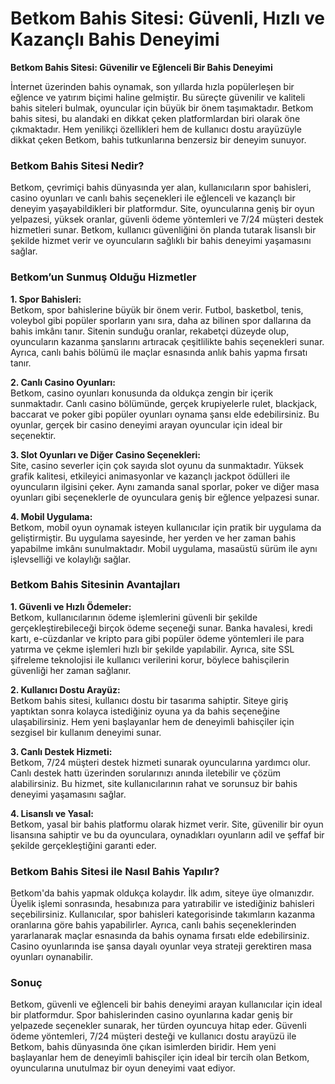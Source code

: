 # Betkom Bahis Sitesi: Güvenli, Hızlı ve Kazançlı Bahis Deneyimi
**Betkom Bahis Sitesi: Güvenilir ve Eğlenceli Bir Bahis Deneyimi**

İnternet üzerinden bahis oynamak, son yıllarda hızla popülerleşen bir eğlence ve yatırım biçimi haline gelmiştir. Bu süreçte güvenilir ve kaliteli bahis siteleri bulmak, oyuncular için büyük bir önem taşımaktadır. Betkom bahis sitesi, bu alandaki en dikkat çeken platformlardan biri olarak öne çıkmaktadır. Hem yenilikçi özellikleri hem de kullanıcı dostu arayüzüyle dikkat çeken Betkom, bahis tutkunlarına benzersiz bir deneyim sunuyor.

### Betkom Bahis Sitesi Nedir?

Betkom, çevrimiçi bahis dünyasında yer alan, kullanıcıların spor bahisleri, casino oyunları ve canlı bahis seçenekleri ile eğlenceli ve kazançlı bir deneyim yaşayabildikleri bir platformdur. Site, oyuncularına geniş bir oyun yelpazesi, yüksek oranlar, güvenli ödeme yöntemleri ve 7/24 müşteri destek hizmetleri sunar. Betkom, kullanıcı güvenliğini ön planda tutarak lisanslı bir şekilde hizmet verir ve oyuncuların sağlıklı bir bahis deneyimi yaşamasını sağlar.

### Betkom’un Sunmuş Olduğu Hizmetler

**1. Spor Bahisleri:**  
Betkom, spor bahislerine büyük bir önem verir. Futbol, basketbol, tenis, voleybol gibi popüler sporların yanı sıra, daha az bilinen spor dallarına da bahis imkânı tanır. Sitenin sunduğu oranlar, rekabetçi düzeyde olup, oyuncuların kazanma şanslarını artıracak çeşitlilikte bahis seçenekleri sunar. Ayrıca, canlı bahis bölümü ile maçlar esnasında anlık bahis yapma fırsatı tanır.

**2. Canlı Casino Oyunları:**  
Betkom, casino oyunları konusunda da oldukça zengin bir içerik sunmaktadır. Canlı casino bölümünde, gerçek krupiyelerle rulet, blackjack, baccarat ve poker gibi popüler oyunları oynama şansı elde edebilirsiniz. Bu oyunlar, gerçek bir casino deneyimi arayan oyuncular için ideal bir seçenektir. 

**3. Slot Oyunları ve Diğer Casino Seçenekleri:**  
Site, casino severler için çok sayıda slot oyunu da sunmaktadır. Yüksek grafik kalitesi, etkileyici animasyonlar ve kazançlı jackpot ödülleri ile oyuncuların ilgisini çeker. Aynı zamanda sanal sporlar, poker ve diğer masa oyunları gibi seçeneklerle de oyunculara geniş bir eğlence yelpazesi sunar.

**4. Mobil Uygulama:**  
Betkom, mobil oyun oynamak isteyen kullanıcılar için pratik bir uygulama da geliştirmiştir. Bu uygulama sayesinde, her yerden ve her zaman bahis yapabilme imkânı sunulmaktadır. Mobil uygulama, masaüstü sürüm ile aynı işlevselliği ve kolaylığı sağlar.

### Betkom Bahis Sitesinin Avantajları

**1. Güvenli ve Hızlı Ödemeler:**  
Betkom, kullanıcılarının ödeme işlemlerini güvenli bir şekilde gerçekleştirebileceği birçok ödeme seçeneği sunar. Banka havalesi, kredi kartı, e-cüzdanlar ve kripto para gibi popüler ödeme yöntemleri ile para yatırma ve çekme işlemleri hızlı bir şekilde yapılabilir. Ayrıca, site SSL şifreleme teknolojisi ile kullanıcı verilerini korur, böylece bahisçilerin güvenliği her zaman sağlanır.

**2. Kullanıcı Dostu Arayüz:**  
Betkom bahis sitesi, kullanıcı dostu bir tasarıma sahiptir. Siteye giriş yaptıktan sonra kolayca istediğiniz oyuna ya da bahis seçeneğine ulaşabilirsiniz. Hem yeni başlayanlar hem de deneyimli bahisçiler için sezgisel bir kullanım deneyimi sunar.

**3. Canlı Destek Hizmeti:**  
Betkom, 7/24 müşteri destek hizmeti sunarak oyuncularına yardımcı olur. Canlı destek hattı üzerinden sorularınızı anında iletebilir ve çözüm alabilirsiniz. Bu hizmet, site kullanıcılarının rahat ve sorunsuz bir bahis deneyimi yaşamasını sağlar.

**4. Lisanslı ve Yasal:**  
Betkom, yasal bir bahis platformu olarak hizmet verir. Site, güvenilir bir oyun lisansına sahiptir ve bu da oyunculara, oynadıkları oyunların adil ve şeffaf bir şekilde gerçekleştiğini garanti eder.

### Betkom Bahis Sitesi ile Nasıl Bahis Yapılır?

Betkom'da bahis yapmak oldukça kolaydır. İlk adım, siteye üye olmanızdır. Üyelik işlemi sonrasında, hesabınıza para yatırabilir ve istediğiniz bahisleri seçebilirsiniz. Kullanıcılar, spor bahisleri kategorisinde takımların kazanma oranlarına göre bahis yapabilirler. Ayrıca, canlı bahis seçeneklerinden yararlanarak maçlar esnasında da bahis oynama fırsatı elde edebilirsiniz. Casino oyunlarında ise şansa dayalı oyunlar veya strateji gerektiren masa oyunları oynanabilir.

### Sonuç

Betkom, güvenli ve eğlenceli bir bahis deneyimi arayan kullanıcılar için ideal bir platformdur. Spor bahislerinden casino oyunlarına kadar geniş bir yelpazede seçenekler sunarak, her türden oyuncuya hitap eder. Güvenli ödeme yöntemleri, 7/24 müşteri desteği ve kullanıcı dostu arayüzü ile Betkom, bahis dünyasında öne çıkan isimlerden biridir. Hem yeni başlayanlar hem de deneyimli bahisçiler için ideal bir tercih olan Betkom, oyuncularına unutulmaz bir oyun deneyimi vaat ediyor.
